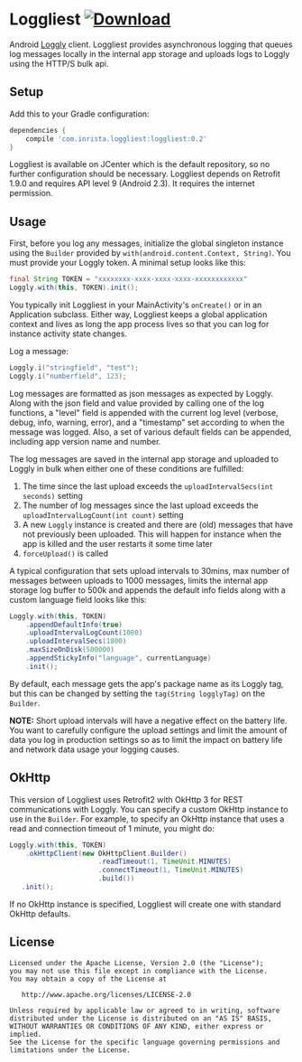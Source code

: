 # Loggliest [ ![Download](https://api.bintray.com/packages/inrista/maven/loggliest/images/download.svg) ](https://bintray.com/inrista/maven/loggliest/_latestVersion)
Android [Loggly](https://www.loggly.com/) client. Loggliest provides asynchronous logging that queues log messages locally in the internal app storage and uploads logs to Loggly using the HTTP/S bulk api. 

## Setup
Add this to your Gradle configuration:
```gradle
dependencies {
    compile 'com.inrista.loggliest:loggliest:0.2'
}
```

Loggliest is available on JCenter which is the default repository, so no further configuration should be necessary. Loggliest depends on Retrofit 1.9.0 and requires API level 9 (Android 2.3). It requires the internet permission.

## Usage
First, before you log any messages, initialize the global singleton instance using the `Builder` provided by `with(android.content.Context, String)`. You must provide your Loggly token. A minimal setup looks like this:

```java
final String TOKEN = "xxxxxxxx-xxxx-xxxx-xxxx-xxxxxxxxxxxx"
Loggly.with(this, TOKEN).init();
```

You typically init Loggliest in your MainActivity's `onCreate()` or in an Application subclass. Either way, Loggliest keeps a global application context and lives as long the app process lives so that you can log for instance activity state changes.

Log a message:
```java
Loggly.i("stringfield", "test"); 
Loggly.i("numberfield", 123);
```
Log messages are formatted as json messages as expected by Loggly. Along with the json field and value provided by calling one of the log functions, a "level" field is appended with the current log level (verbose, debug, info, warning, error), and a "timestamp" set according to when the message was logged. Also, a set of various default fields can be appended, including app version name and number.

The log messages are saved in the internal app storage and uploaded to Loggly in bulk when either one of these conditions are fulfilled:

1. The time since the last upload exceeds the `uploadIntervalSecs(int seconds)` setting
2. The number of log messages since the last upload exceeds the `uploadIntervalLogCount(int count)` setting
3. A new `Loggly` instance is created and there are (old) messages that have not previously been uploaded. This will happen for instance when the app is killed and the user restarts it some time later
4. `forceUpload()` is called

A typical configuration that sets upload intervals to 30mins, max number of messages between uploads to 1000 messages, limits the internal app storage log buffer to 500k and appends the default info fields along with a custom language field looks like this:

```java
Loggly.with(this, TOKEN)
    .appendDefaultInfo(true)
    .uploadIntervalLogCount(1000)
    .uploadIntervalSecs(1800)
    .maxSizeOnDisk(500000)
    .appendStickyInfo("language", currentLanguage)
    .init();
```

By default, each message gets the app's package name as its Loggly tag, but this can be changed by setting the `tag(String logglyTag)` on the `Builder`.

**NOTE:** Short upload intervals will have a negative effect on the battery life. You want to carefully configure the upload settings and limit the amount of data you log in production settings so as to limit the impact on battery life and network data usage your logging causes.


## OkHttp
This version of Loggliest uses Retrofit2 with OkHttp 3 for REST communications with Loggly.  You can specify a custom OkHttp instance to use in the `Builder`.  For example, to specify an OkHttp instance that uses a read and connection timeout of 1 minute, you might do:

```java
Loggly.with(this, TOKEN)
    .okHttpClient(new OkHttpClient.Builder()
                      .readTimeout(1, TimeUnit.MINUTES)
                      .connectTimeout(1, TimeUnit.MINUTES)
                      .build())
   .init();
```

If no OkHttp instance is specified, Loggliest will create one with standard OkHttp defaults.

## License
```
Licensed under the Apache License, Version 2.0 (the "License");
you may not use this file except in compliance with the License.
You may obtain a copy of the License at

   http://www.apache.org/licenses/LICENSE-2.0

Unless required by applicable law or agreed to in writing, software
distributed under the License is distributed on an "AS IS" BASIS,
WITHOUT WARRANTIES OR CONDITIONS OF ANY KIND, either express or implied.
See the License for the specific language governing permissions and
limitations under the License.
```